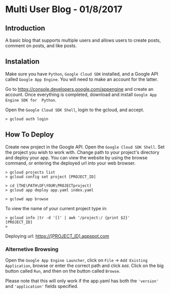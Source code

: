 # Multi User Blog - 01/8/2017

## Introduction
A basic blog that supports multiple users and allows users to create posts, 
comment on posts, and like posts.

## Instalation
Make sure you have `Python`, `Google Cloud SDK` installed, and a Google API 
called `Google App Engine`. You will need to make an account for the latter.

Go to https://console.developers.google.com/appengine and create an account. 
Once everything is completed, download and install `Google App Engine SDK for 
Python`.

Open the `Google Cloud SDK Shell`, login to the gcloud, and accept.
```
> gcloud auth login
```

## How To Deploy
Create new project in the Google API. Open the `Google Cloud SDK Shell`. 
Set the project you wish to work with. Change path to your project's directory 
and deploy your app. You can view the website by using the browse command, or 
entering the deployed url into your web browser.
```
> gcloud projects list
> gcloud config set project [PROJECT_ID]

> cd [THE\PATH\OF\YOUR\PROJECTproject]
> gcloud app deploy app.yaml index.yaml

> gclowd app browse
```
To view the name of your current project type in:
```
> gcloud info |tr -d '[]' | awk '/project:/ {print $2}'
[PROJECT_ID]
> 
```
Deploying url: [https://[PROJECT_ID].appspot.com](
https://multi-user-blog-181011.appspot.com/)

### Alternetive Browsing
Open the `Google App Engine Launcher`, click on `File` -> 
`Add Existing Application`, browse or enter the correct path and click `Add`. 
Click on the big button called `Run`, and then on the button called `Browse`.

Please note that this will only work if the app.yaml has both the `'version'` 
and `'application'` fields specified.

